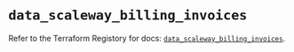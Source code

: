 # `data_scaleway_billing_invoices`

Refer to the Terraform Registory for docs: [`data_scaleway_billing_invoices`](https://registry.terraform.io/providers/scaleway/scaleway/2.39.0/docs/data-sources/billing_invoices).
